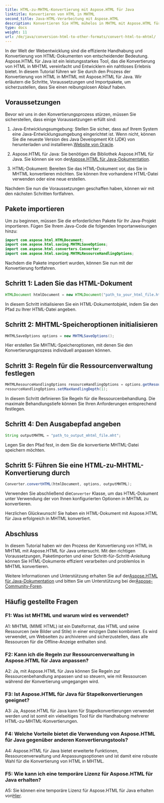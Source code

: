```yaml
---
title: HTML-zu-MHTML-Konvertierung mit Aspose.HTML für Java
linktitle: Konvertieren von HTML in MHTML
second_title: Java-HTML-Verarbeitung mit Aspose.HTML
description: Konvertieren Sie HTML mühelos in MHTML mit Aspose.HTML für Java. Folgen Sie unserer Schritt-für-Schritt-Anleitung für eine effiziente Konvertierung von HTML in MHTML.
type: docs
weight: 11
url: /de/java/conversion-html-to-other-formats/convert-html-to-mhtml/
---
```

In der Welt der Webentwicklung sind die effiziente Handhabung und Konvertierung von HTML-Dokumenten von entscheidender Bedeutung. Aspose.HTML für Java ist ein leistungsstarkes Tool, das die Konvertierung von HTML in MHTML vereinfacht und Entwicklern ein nahtloses Erlebnis bietet. In diesem Tutorial führen wir Sie durch den Prozess der Konvertierung von HTML in MHTML mit Aspose.HTML für Java. Wir erläutern die Schritte, Voraussetzungen und Importpakete, um sicherzustellen, dass Sie einen reibungslosen Ablauf haben.

## Voraussetzungen

Bevor wir uns in den Konvertierungsprozess stürzen, müssen Sie sicherstellen, dass einige Voraussetzungen erfüllt sind:

1. Java-Entwicklungsumgebung: Stellen Sie sicher, dass auf Ihrem System eine Java-Entwicklungsumgebung eingerichtet ist. Wenn nicht, können Sie die neueste Version des Java Development Kit (JDK) von herunterladen und installieren.[Website von Oracle](https://www.oracle.com/java/technologies/javase-downloads.html).

2.  Aspose.HTML für Java: Sie benötigen die Bibliothek Aspose.HTML für Java. Sie können sie von der[Aspose.HTML für Java-Dokumentation](https://reference.aspose.com/html/java/).

3. HTML-Dokument: Bereiten Sie das HTML-Dokument vor, das Sie in MHTML konvertieren möchten. Sie können Ihre vorhandene HTML-Datei verwenden oder eine neue erstellen.

Nachdem Sie nun die Voraussetzungen geschaffen haben, können wir mit den nächsten Schritten fortfahren.

## Pakete importieren

Um zu beginnen, müssen Sie die erforderlichen Pakete für Ihr Java-Projekt importieren. Fügen Sie Ihrem Java-Code die folgenden Importanweisungen hinzu:

```java
import com.aspose.html.HTMLDocument;
import com.aspose.html.saving.MHTMLSaveOptions;
import com.aspose.html.converters.Converter;
import com.aspose.html.saving.MHTMLResourceHandlingOptions;
```

Nachdem die Pakete importiert wurden, können Sie nun mit der Konvertierung fortfahren.

## Schritt 1: Laden Sie das HTML-Dokument

```java
HTMLDocument htmlDocument = new HTMLDocument("path_to_your_html_file.html");
```

In diesem Schritt initialisieren Sie ein HTML-Dokumentobjekt, indem Sie den Pfad zu Ihrer HTML-Datei angeben.

## Schritt 2: MHTML-Speicheroptionen initialisieren

```java
MHTMLSaveOptions options = new MHTMLSaveOptions();
```

Hier erstellen Sie MHTML-Speicheroptionen, mit denen Sie den Konvertierungsprozess individuell anpassen können.

## Schritt 3: Regeln für die Ressourcenverwaltung festlegen

```java
MHTMLResourceHandlingOptions resourceHandlingOptions = options.getResourceHandlingOptions();
resourceHandlingOptions.setMaxHandlingDepth(1);
```

In diesem Schritt definieren Sie Regeln für die Ressourcenbehandlung. Die maximale Behandlungstiefe können Sie Ihren Anforderungen entsprechend festlegen.

## Schritt 4: Den Ausgabepfad angeben

```java
String outputMHTML = "path_to_output_mhtml_file.mht";
```

Legen Sie den Pfad fest, in dem Sie die konvertierte MHTML-Datei speichern möchten.

## Schritt 5: Führen Sie eine HTML-zu-MHTML-Konvertierung durch

```java
Converter.convertHTML(htmlDocument, options, outputMHTML);
```

 Verwenden Sie abschließend die`Converter` Klasse, um das HTML-Dokument unter Verwendung der von Ihnen konfigurierten Optionen in MHTML zu konvertieren.

Herzlichen Glückwunsch! Sie haben ein HTML-Dokument mit Aspose.HTML für Java erfolgreich in MHTML konvertiert.

## Abschluss

In diesem Tutorial haben wir den Prozess der Konvertierung von HTML in MHTML mit Aspose.HTML für Java untersucht. Mit den richtigen Voraussetzungen, Paketimporten und einer Schritt-für-Schritt-Anleitung können Sie HTML-Dokumente effizient verarbeiten und problemlos in MHTML konvertieren.

 Weitere Informationen und Unterstützung erhalten Sie auf der[Aspose.HTML für Java-Dokumentation](https://reference.aspose.com/html/java/) und bitten Sie um Unterstützung bei der[Aspose-Community-Foren](https://forum.aspose.com/).

## Häufig gestellte Fragen

### F1: Was ist MHTML und warum wird es verwendet?

A1: MHTML (MIME HTML) ist ein Dateiformat, das HTML und seine Ressourcen (wie Bilder und Stile) in einer einzigen Datei kombiniert. Es wird verwendet, um Webseiten zu archivieren und sicherzustellen, dass alle Ressourcen für die Offline-Anzeige enthalten sind.

### F2: Kann ich die Regeln zur Ressourcenverwaltung in Aspose.HTML für Java anpassen?

A2: Ja, mit Aspose.HTML für Java können Sie Regeln zur Ressourcenbehandlung anpassen und so steuern, wie mit Ressourcen während der Konvertierung umgegangen wird.

### F3: Ist Aspose.HTML für Java für Stapelkonvertierungen geeignet?

A3: Ja, Aspose.HTML für Java kann für Stapelkonvertierungen verwendet werden und ist somit ein vielseitiges Tool für die Handhabung mehrerer HTML-zu-MHTML-Konvertierungen.

### F4: Welche Vorteile bietet die Verwendung von Aspose.HTML für Java gegenüber anderen Konvertierungstools?

A4: Aspose.HTML für Java bietet erweiterte Funktionen, Ressourcenverwaltung und Anpassungsoptionen und ist damit eine robuste Wahl für die Konvertierung von HTML in MHTML.

### F5: Wie kann ich eine temporäre Lizenz für Aspose.HTML für Java erhalten?

A5: Sie können eine temporäre Lizenz für Aspose.HTML für Java erhalten von[Hier](https://purchase.aspose.com/temporary-license/).